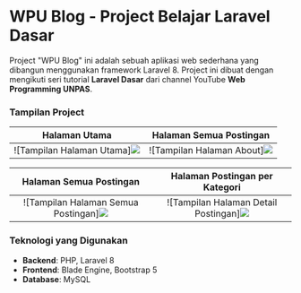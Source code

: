 # WPU Blog - Project Belajar Laravel Dasar

Project "WPU Blog" ini adalah sebuah aplikasi web sederhana yang dibangun menggunakan framework Laravel 8. Project ini dibuat dengan mengikuti seri tutorial **Laravel Dasar** dari channel YouTube **Web Programming UNPAS**.

### Tampilan Project

| Halaman Utama | Halaman Semua Postingan |
| :---: | :---: |
| ![Tampilan Halaman Utama]<image src="public/assets/img/docs/1.png"> | ![Tampilan Halaman About]<image src="public/assets/img/docs/2.png"> |

| Halaman Semua Postingan | Halaman Postingan per Kategori |
| :---: | :---: |
| ![Tampilan Halaman Semua Postingan]<image src="public/assets/img/docs/3.png"> | ![Tampilan Halaman Detail Postingan]<image src="public/assets/img/docs/4.png"> |

### Teknologi yang Digunakan

* **Backend**: PHP, Laravel 8
* **Frontend**: Blade Engine, Bootstrap 5
* **Database**: MySQL
